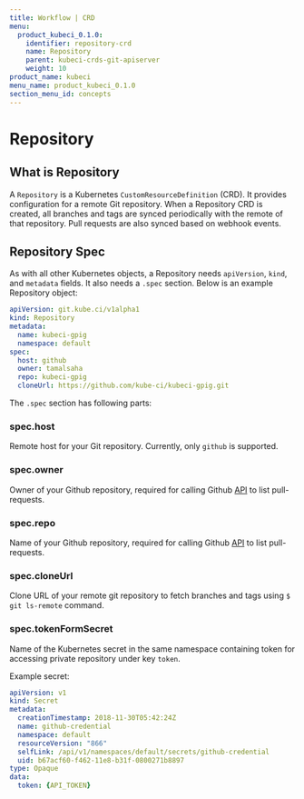 ```yaml
---
title: Workflow | CRD
menu:
  product_kubeci_0.1.0:
    identifier: repository-crd
    name: Repository
    parent: kubeci-crds-git-apiserver
    weight: 10
product_name: kubeci
menu_name: product_kubeci_0.1.0
section_menu_id: concepts
---
```


# Repository

## What is Repository

A `Repository` is a Kubernetes `CustomResourceDefinition` (CRD). It provides configuration for a remote Git repository. When a Repository CRD is created, all branches and tags are synced periodically with the remote of that repository. Pull requests are also synced based on webhook events.

## Repository Spec

As with all other Kubernetes objects, a Repository needs `apiVersion`, `kind`, and `metadata` fields. It also needs a `.spec` section. Below is an example Repository object:

```yaml
apiVersion: git.kube.ci/v1alpha1
kind: Repository
metadata:
  name: kubeci-gpig
  namespace: default
spec:
  host: github
  owner: tamalsaha
  repo: kubeci-gpig
  cloneUrl: https://github.com/kube-ci/kubeci-gpig.git
```

The `.spec` section has following parts:

### spec.host

Remote host for your Git repository. Currently, only `github` is supported.

### spec.owner

Owner of your Github repository, required for calling Github [API](https://developer.github.com/v3/pulls/#list-pull-requests) to list pull-requests.

### spec.repo

Name of your Github repository, required for calling Github [API](https://developer.github.com/v3/pulls/#list-pull-requests) to list pull-requests.

### spec.cloneUrl

Clone URL of your remote git repository to fetch branches and tags using `$ git ls-remote` command.

### spec.tokenFormSecret

Name of the Kubernetes secret in the same namespace containing token for accessing private repository under key `token`.

Example secret:

```yaml
apiVersion: v1
kind: Secret
metadata:
  creationTimestamp: 2018-11-30T05:42:24Z
  name: github-credential
  namespace: default
  resourceVersion: "866"
  selfLink: /api/v1/namespaces/default/secrets/github-credential
  uid: b67acf60-f462-11e8-b31f-0800271b8897
type: Opaque
data:
  token: {API_TOKEN}
```